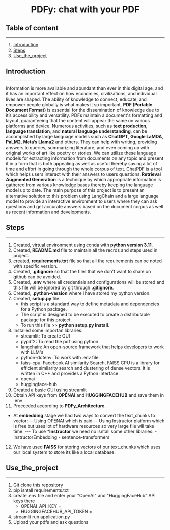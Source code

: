 # <div align="center">PDFy: chat with your PDF</div>


## Table of content
--------------

1. [Introduction](#introduction)
2. [Steps](#steps)
3. [Use_the_project](use-the-project)


## Introduction
--------------
Information is more available and abundant than ever in this digital age, and it has an important effect on how economies, civilizations, and individual lives are shaped. The ability of knowledge to connect, educate, and empower people globally is what makes it so important. **PDF (Portable Document Format)** is essential for the dissemination of knowledge due to it’s accessibility and versatility. PDFs maintain a document's formatting and layout, guaranteeing that the content will appear the same on various platforms and device. Numerous activities, such as **text production**, **language translation**, and **natural language understanding**, can be accomplished by large language models such as **ChatGPT**, **Google LaMDA**, **PaLM2**, **Meta’s Llama2** and others. They can help with writing, providing answers to queries, summarizing literature, and even coming up with original works of art like poetry or stories. We can utilize these language models for extracting information from documents on any topic and present it in a form that is both appealing as well as useful thereby saving a lot of time and effort in going through the whole corpus of text. ChatPDF is a tool which helps users interact with their  answers to users questions. **Retrieval Augmented Generation** is a technique by which appropriate information is gathered from various knowledge bases thereby keeping the language model up to date. The main purpose of this project is to present an alternative solution to this problem using LangChain and a large language model to provide an interactive environment to users where they can ask questions and get accurate answers based on the document corpus as well as recent information and developments.


## Steps
--------------
1. Created, virtual environment using conda with **python version 3.11**.
2. Created, **README.md** file to maintain all the recrds and steps used in project.
3. created, **requirements.txt** file so that all the requirements can be noted with specific version.
4. Created, **.gitignore** so that the files that we don't want to share on github can be avoided.
5. Created, **.env** where all credentials and configurations will be stored and this file will be ignored by git through **.gitignore**.
6. Created, **.python-version** where i have stored my python version.
7. Created, **setup.py** file. 
   - this script is a standard way to define metadata and dependencies for a Python package.
   - The script is designed to be executed to create a distributable package for this project.
   - To run this file >> **python setup.py install**.
8. Installed some importan libraries.
   - streamlit: To create GUI
   - pypdf2: To read the pdf using python
   - langchain: An open-source framework that helps developers to work with LLM's 
   - python-dotenv: To work with .env file.
   - faiss-cpu: Facebook AI similarity Search, FAISS CPU is a library for efficient similarity search and clustering of dense vectors. It is written in C++ and provides a       Python interface.
   - openai
   - huggingface-hub
9. Created a basic GUI using streamlit
10. Obtain API keys from **OPENAI** and **HUGGINGFACEHUB** and save them in .env .
11. Proceeded according to **PDFy_Architecture**.
   - At **embedding** stage we had two ways to convert the text_chunks to vector:
        -- Using OPENAI which is paid
        -- Using Instructor platform which is free but uses lot of hardware resources so very large file will take time.
              --- To use ***Instructor** we need no isntall some other libraries:
                  - InstructorEmbedding
                  - sentence-transformers
12. We have used **FAISS** for storing vectors of our text_chunks which uses our local system to store its like a local database.


## Use_the_project
--------------

1. Git clone this repository
2. pip isntall requirements.txt
3. create .env file and enter your "OpenAI" and "HuggingFaceHub" API keys there
   - OPENAI_API_KEY = 
   - HUGGINGFACEHUB_API_TOKEN =
4. streamlit run application.py
5. Upload your pdfs and ask questions
